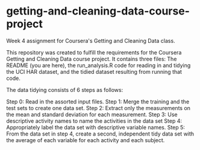 # getting-and-cleaning-data-course-project
Week 4 assignment for Coursera's Getting and Cleaning Data class.

This repository was created to fulfill the requirements for the Coursera Getting and Cleaning Data course project.  It contains three files:  The README (you are here), the run_analysis.R code for reading in and tidying the UCI HAR dataset, and the tidied dataset resulting from running that code.


The data tidying consists of 6 steps as follows:

Step 0: Read in the assorted input files.
Step 1: Merge the training and the test sets to create one data set.
Step 2: Extract only the measurements on the mean and standard deviation for each measurement.
Step 3: Use descriptive activity names to name the activities in the data set
Step 4: Appropriately label the data set with descriptive variable names.
Step 5: From the data set in step 4, create a second, independent tidy data set with the average of each variable for each activity and each subject.
